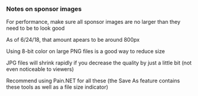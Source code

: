 ### Notes on sponsor images ###

For performance, make sure all sponsor images are no larger than they need to be to look good

As of 6/24/18, that amount apears to be around 800px

Using 8-bit color on large PNG files is a good way to reduce size

JPG files will shrink rapidly if you decrease the quality by just a little bit (not even noticeable to viewers)

Recommend using Pain.NET for all these (the Save As feature contains these tools as well as a file size indicator)